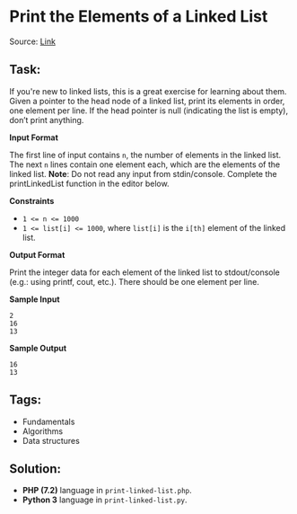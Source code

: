# Print the Elements of a Linked List

Source: [Link](https://www.hackerrank.com/challenges/print-the-elements-of-a-linked-list/problem)

## Task:

If you're new to linked lists, this is a great exercise for learning about them. Given a pointer to the head node of a
linked list, print its elements in order, one element per line. If the head pointer is null 
(indicating the list is empty), don’t print anything.

**Input Format**

The first line of input contains `n`, the number of elements in the linked list.
The next `n` lines contain one element each, which are the elements of the linked list.
**Note**: Do not read any input from stdin/console. Complete the printLinkedList function in the editor below.

**Constraints**

* `1 <= n <= 1000`
* `1 <= list[i] <= 1000`, where `list[i]` is the `i[th]` element of the linked list.

**Output Format**

Print the integer data for each element of the linked list to stdout/console (e.g.: using printf, cout, etc.).
There should be one element per line.

**Sample Input**

```
2
16
13
```

**Sample Output**
```
16
13
```

## Tags:

* Fundamentals
* Algorithms
* Data structures

## Solution:

* **PHP (7.2)** language in `print-linked-list.php`.
* **Python 3** language in `print-linked-list.py`.